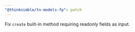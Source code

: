 ```yaml
---
"@thinknimble/tn-models-fp": patch
---
```


Fix `create` built-in method requiring readonly fields as input.
